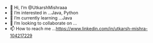 - 👋 Hi, I’m @UtkarshMishraaa
- 👀 I’m interested in ...Java, Python
- 🌱 I’m currently learning ...Java
- 💞️ I’m looking to collaborate on ...
- 📫 How to reach me ...https://www.linkedin.com/in/utkarsh-mishra-104217229

<!---
UtkarshMishraaa/UtkarshMishraaa is a ✨ special ✨ repository because its `README.md` (this file) appears on your GitHub profile.
You can click the Preview link to take a look at your changes.
--->
